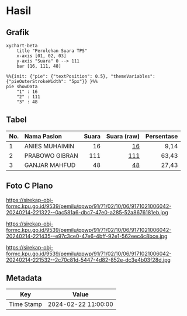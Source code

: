 # Hasil

## Grafik

```mermaid
xychart-beta
    title "Perolehan Suara TPS"
    x-axis [01, 02, 03]
    y-axis "Suara" 0 --> 111
    bar [16, 111, 48]
```

```mermaid
%%{init: {"pie": {"textPosition": 0.5}, "themeVariables": {"pieOuterStrokeWidth": "5px"}} }%%
pie showData
    "1" : 16
    "2" : 111
    "3" : 48
```

## Tabel

| No. | Nama Paslon    | Suara | Suara (raw) | Persentase |
|:--- |:-------------- | -----:| -----------:| ----------:|
| 1   | ANIES MUHAIMIN | 16    | [16][p-1]   | 9,14       |
| 2   | PRABOWO GIBRAN | 111   | [111][p-2]  | 63,43      |
| 3   | GANJAR MAHFUD  | 48    | [48][p-3]   | 27,43      |


[p-1]: https://github.com/gigit-pemilu/pemilu-2024-91-papua/blob/main/pilpres/hitung-suara/sub/91-papua/sub/71-kota-jayapura/sub/02-jayapura-selatan/sub/1006-hamadi/sub/042-tps/sub/paslon-1.txt
[p-2]: https://github.com/gigit-pemilu/pemilu-2024-91-papua/blob/main/pilpres/hitung-suara/sub/91-papua/sub/71-kota-jayapura/sub/02-jayapura-selatan/sub/1006-hamadi/sub/042-tps/sub/paslon-2.txt
[p-3]: https://github.com/gigit-pemilu/pemilu-2024-91-papua/blob/main/pilpres/hitung-suara/sub/91-papua/sub/71-kota-jayapura/sub/02-jayapura-selatan/sub/1006-hamadi/sub/042-tps/sub/paslon-3.txt

## Foto C Plano

https://sirekap-obj-formc.kpu.go.id/9539/pemilu/ppwp/91/71/02/10/06/9171021006042-20240214-221322--0ac581a6-dbc7-47e0-a285-52a8676181eb.jpg

https://sirekap-obj-formc.kpu.go.id/9539/pemilu/ppwp/91/71/02/10/06/9171021006042-20240214-221435--e97c3ce0-47e6-4bff-92e1-562eec4c8bce.jpg

https://sirekap-obj-formc.kpu.go.id/9539/pemilu/ppwp/91/71/02/10/06/9171021006042-20240214-221532--2c70c81d-5447-4d82-852e-dc3e4b03f28d.jpg


## Metadata

| Key        | Value               |
| ---------- | ------------------- |
| Time Stamp | 2024-02-22 11:00:00 |



